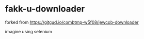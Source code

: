 # fakk-u-downloader

forked from https://gitgud.io/combtmp-w5f08/jewcob-downloader

imagine using selenium
